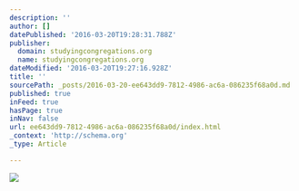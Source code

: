 ```yaml
---
description: ''
author: []
datePublished: '2016-03-20T19:28:31.788Z'
publisher:
  domain: studyingcongregations.org
  name: studyingcongregations.org
dateModified: '2016-03-20T19:27:16.928Z'
title: ''
sourcePath: _posts/2016-03-20-ee643dd9-7812-4986-ac6a-086235f68a0d.md
published: true
inFeed: true
hasPage: true
inNav: false
url: ee643dd9-7812-4986-ac6a-086235f68a0d/index.html
_context: 'http://schema.org'
_type: Article

---
```

![](http://studyingcongregations.org/wp-content/uploads/2016/03/Ammerman-March16-Hero-1160x340.png)